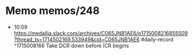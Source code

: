 # Memo memos/248
- 10:09 https://medallia.slack.com/archives/C065JNB1AE6/p1715008216855509?thread_ts=1714502169.533949&cid=C065JNB1AE6 #daily-record ^1715008166
Take DCR down before ICR begins